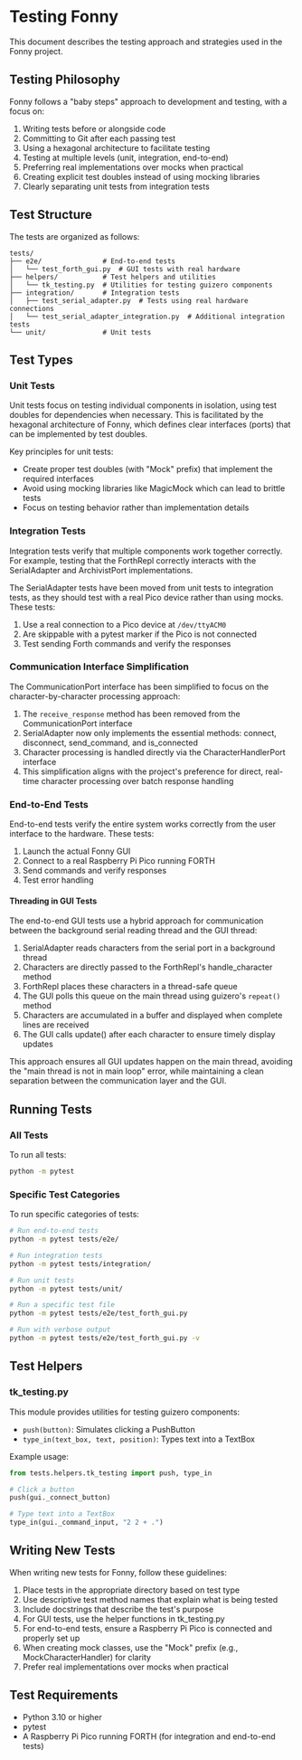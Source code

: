 # Testing Fonny

This document describes the testing approach and strategies used in the Fonny project.

## Testing Philosophy

Fonny follows a "baby steps" approach to development and testing, with a focus on:

1. Writing tests before or alongside code
2. Committing to Git after each passing test
3. Using a hexagonal architecture to facilitate testing
4. Testing at multiple levels (unit, integration, end-to-end)
5. Preferring real implementations over mocks when practical
6. Creating explicit test doubles instead of using mocking libraries
7. Clearly separating unit tests from integration tests

## Test Structure

The tests are organized as follows:

```
tests/
├── e2e/               # End-to-end tests
│   └── test_forth_gui.py  # GUI tests with real hardware
├── helpers/           # Test helpers and utilities
│   └── tk_testing.py  # Utilities for testing guizero components
├── integration/       # Integration tests
│   ├── test_serial_adapter.py  # Tests using real hardware connections
│   └── test_serial_adapter_integration.py  # Additional integration tests
└── unit/              # Unit tests
```

## Test Types

### Unit Tests

Unit tests focus on testing individual components in isolation, using test doubles for dependencies when necessary. This is facilitated by the hexagonal architecture of Fonny, which defines clear interfaces (ports) that can be implemented by test doubles.

Key principles for unit tests:
- Create proper test doubles (with "Mock" prefix) that implement the required interfaces
- Avoid using mocking libraries like MagicMock which can lead to brittle tests
- Focus on testing behavior rather than implementation details

### Integration Tests

Integration tests verify that multiple components work together correctly. For example, testing that the ForthRepl correctly interacts with the SerialAdapter and ArchivistPort implementations.

The SerialAdapter tests have been moved from unit tests to integration tests, as they should test with a real Pico device rather than using mocks. These tests:
1. Use a real connection to a Pico device at `/dev/ttyACM0`
2. Are skippable with a pytest marker if the Pico is not connected
3. Test sending Forth commands and verify the responses

### Communication Interface Simplification

The CommunicationPort interface has been simplified to focus on the character-by-character processing approach:

1. The `receive_response` method has been removed from the CommunicationPort interface
2. SerialAdapter now only implements the essential methods: connect, disconnect, send_command, and is_connected
3. Character processing is handled directly via the CharacterHandlerPort interface
4. This simplification aligns with the project's preference for direct, real-time character processing over batch response handling

### End-to-End Tests

End-to-end tests verify the entire system works correctly from the user interface to the hardware. These tests:

1. Launch the actual Fonny GUI
2. Connect to a real Raspberry Pi Pico running FORTH
3. Send commands and verify responses
4. Test error handling

#### Threading in GUI Tests

The end-to-end GUI tests use a hybrid approach for communication between the background serial reading thread and the GUI thread:

1. SerialAdapter reads characters from the serial port in a background thread
2. Characters are directly passed to the ForthRepl's handle_character method
3. ForthRepl places these characters in a thread-safe queue
4. The GUI polls this queue on the main thread using guizero's `repeat()` method
5. Characters are accumulated in a buffer and displayed when complete lines are received
6. The GUI calls update() after each character to ensure timely display updates

This approach ensures all GUI updates happen on the main thread, avoiding the "main thread is not in main loop" error, while maintaining a clean separation between the communication layer and the GUI.

## Running Tests

### All Tests

To run all tests:

```bash
python -m pytest
```

### Specific Test Categories

To run specific categories of tests:

```bash
# Run end-to-end tests
python -m pytest tests/e2e/

# Run integration tests
python -m pytest tests/integration/

# Run unit tests
python -m pytest tests/unit/

# Run a specific test file
python -m pytest tests/e2e/test_forth_gui.py

# Run with verbose output
python -m pytest tests/e2e/test_forth_gui.py -v
```

## Test Helpers

### tk_testing.py

This module provides utilities for testing guizero components:

- `push(button)`: Simulates clicking a PushButton
- `type_in(text_box, text, position)`: Types text into a TextBox

Example usage:

```python
from tests.helpers.tk_testing import push, type_in

# Click a button
push(gui._connect_button)

# Type text into a TextBox
type_in(gui._command_input, "2 2 + .")
```

## Writing New Tests

When writing new tests for Fonny, follow these guidelines:

1. Place tests in the appropriate directory based on test type
2. Use descriptive test method names that explain what is being tested
3. Include docstrings that describe the test's purpose
4. For GUI tests, use the helper functions in tk_testing.py
5. For end-to-end tests, ensure a Raspberry Pi Pico is connected and properly set up
6. When creating mock classes, use the "Mock" prefix (e.g., MockCharacterHandler) for clarity
7. Prefer real implementations over mocks when practical

## Test Requirements

- Python 3.10 or higher
- pytest
- A Raspberry Pi Pico running FORTH (for integration and end-to-end tests)
